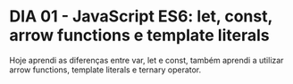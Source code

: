 # DIA 01 - JavaScript ES6: let, const, arrow functions e template literals

Hoje aprendi as diferenças entre var, let e const, também aprendi a utilizar arrow functions, template literals e ternary operator.

